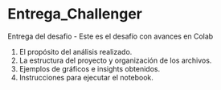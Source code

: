 # Entrega_Challenger
Entrega del desafio - Este es el desafío con avances en Colab
1. El propósito del análisis realizado.
2. La estructura del proyecto y organización de los archivos.
3. Ejemplos de gráficos e insights obtenidos.
4. Instrucciones para ejecutar el notebook.
